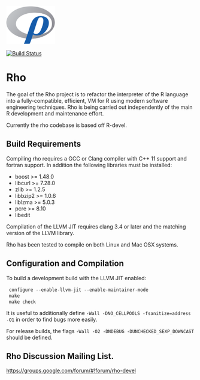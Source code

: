 <img src="share/logo/rho_logo.png?raw=true" alt="Rho logo" width="130" height="100"/>

[![Build Status](https://travis-ci.org/rho-devel/rho.svg?branch=master)](https://travis-ci.org/rho-devel/rho)

# Rho

The goal of the Rho project is to refactor the interpreter of the R language into a fully-compatible, efficient, VM for R using modern software engineering techniques.  Rho is being carried out independently of the main R development and maintenance effort.

Currently the rho codebase is based off R-devel.

## Build Requirements

Compiling rho requires a GCC or Clang compiler with C++ 11 support and fortran support.  In addition the following libraries must be installed:
   * boost >= 1.48.0
   * libcurl >= 7.28.0
   * zlib >= 1.2.5
   * libbzip2 >= 1.0.6
   * liblzma >= 5.0.3
   * pcre >= 8.10
   * libedit

Compilation of the LLVM JIT requires clang 3.4 or later and the matching
version of the LLVM library.

Rho has been tested to compile on both Linux and Mac OSX systems.

## Configuration and Compilation

To build a development build with the LLVM JIT enabled:
  ```
   configure --enable-llvm-jit --enable-maintainer-mode 
   make
   make check
   ```
It is useful to additionally define `-Wall -DNO_CELLPOOLS -fsanitize=address -O1` in order to find bugs more easily. 

For release builds, the flags `-Wall -O2 -DNDEBUG -DUNCHECKED_SEXP_DOWNCAST` should be defined.

## Rho Discussion Mailing List.

https://groups.google.com/forum/#!forum/rho-devel
